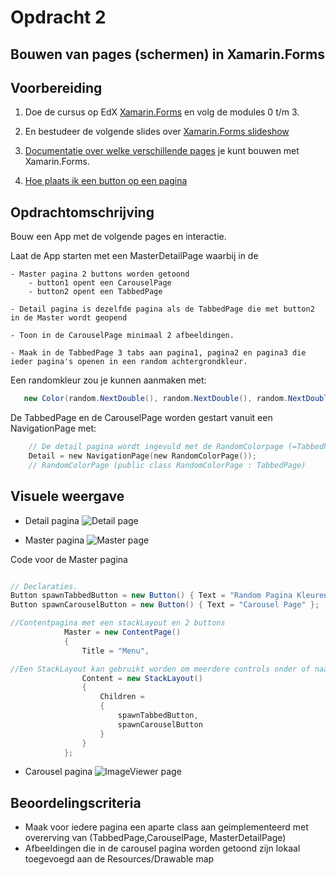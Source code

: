 # Opdracht 2

## Bouwen van pages (schermen) in Xamarin.Forms

## Voorbereiding

1. Doe de cursus op EdX [Xamarin.Forms](https://courses.edx.org/courses/course-v1:Microsoft+DEV215x+1T2016/info) en volg de modules 0 t/m 3.

2. En bestudeer de volgende slides over [Xamarin.Forms slideshow](https://elo.kw1c.nl/CMS/Studie/811%20ICT-Academie/811%20VakkenInhoud/%5BB.29%20INFi%5D%20Informatica%20instructie/25187%20%C2%A0%20Applicatie-%20en%20mediaontwikkelaar/Periode%2009/Productie/xamarinforms/parts/slides.pdf)

3. [Documentatie over welke verschillende pages](https://developer.xamarin.com/guides/xamarin-forms/controls/pages/) je kunt bouwen met Xamarin.Forms.

4. [Hoe plaats ik een button op een pagina](https://developer.xamarin.com/guides/xamarin-forms/controls/views/)

## Opdrachtomschrijving

Bouw een App met de volgende pages en interactie.

Laat de App starten met een MasterDetailPage waarbij in de 

    - Master pagina 2 buttons worden getoond
        - button1 opent een CarouselPage
        - button2 opent een TabbedPage

    - Detail pagina is dezelfde pagina als de TabbedPage die met button2 in de Master wordt geopend 

    - Toon in de CarouselPage minimaal 2 afbeeldingen.

    - Maak in de TabbedPage 3 tabs aan pagina1, pagina2 en pagina3 die ieder pagina's openen in een random achtergrondkleur.

Een randomkleur zou je kunnen aanmaken met:
~~~C#
   new Color(random.NextDouble(), random.NextDouble(), random.NextDouble())
~~~

De TabbedPage en de CarouselPage worden gestart vanuit een NavigationPage met:
~~~c
    // De detail pagina wordt ingevuld met de RandomColorpage (=TabbedPage) vanuit een NavigationPage
    Detail = new NavigationPage(new RandomColorPage());
    // RandomColorPage (public class RandomColorPage : TabbedPage) 
~~~


## Visuele weergave

- Detail pagina
![Detail page](https://github.com/ictacademiekw1c/opdrachten-repository/blob/master/xamarin/images/Opdracht1Detail.jpg?raw=true)

- Master pagina
![Master page](https://github.com/ictacademiekw1c/opdrachten-repository/blob/master/xamarin/images/opdracht1Master.jpg?raw=true)

Code voor de Master pagina
~~~C#

// Declaraties.
Button spawnTabbedButton = new Button() { Text = "Random Pagina Kleuren" };
Button spawnCarouselButton = new Button() { Text = "Carousel Page" };

//Contentpagina met een stackLayout en 2 buttons
			Master = new ContentPage()
			{
				Title = "Menu",

//Een StackLayout kan gebruikt worden om meerdere controls onder of naast elkaar te zetten.
				Content = new StackLayout() 
				{
					Children = 
					{ 
						spawnTabbedButton,
						spawnCarouselButton
					}
				}
			};
~~~

- Carousel pagina
![ImageViewer page](https://github.com/ictacademiekw1c/opdrachten-repository/blob/master/xamarin/images/Opdracht1Imageviewer.jpg?raw=true)

## Beoordelingscriteria

- Maak voor iedere pagina een aparte class aan geimplementeerd met overerving van (TabbedPage,CarouselPage, MasterDetailPage)
- Afbeeldingen die in de carousel pagina worden getoond zijn lokaal toegevoegd aan de Resources/Drawable map




